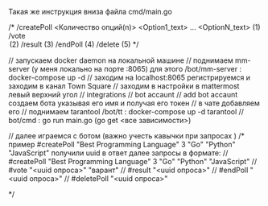 Такая же инструкция вниза файла cmd/main.go



/*
/createPoll <PollName> <Количество опций(n)> <Option1_text> ... <OptionN_text> (1)
/vote <Poll id> <Option text> (2)
/result <Poll id> (3)
/endPoll <Poll id> (4)
/delete <Poll id> (5)
*/

// запускаем docker daemon на локальной машине
// поднимаем mm-server (у меня локально на порте :8065) для этого /bot/mm-server : docker-compose up -d
// заходим на localhost:8065 регистрируемся и заходим в канал Town Square
// заходим в настройки в mattermost левый верхний угол
// integrations
// bot accaunt
// add bot accaunt создаем бота указывая его имя и получая его токен
// в чате добавляем его
// поднимаем tarantool /bot/tt : docker-compose up -d tarantool
// bot/cmd : go run main.go (go get <все зависимости>)

// далее играемся с ботом (важно учесть кавычки при запросах )
/*
пример
#createPoll "Best Programming Language" 3 "Go" "Python" "JavaScript"
получили uuid в ответ
далее запросы в формате:
//  #createPoll "Best Programming Language" 3 "Go" "Python" "JavaScript"
// #vote "<uuid опроса>" "варант"
// #result "<uuid опроса>"
// #endPoll "<uuid опроса>"
// #deletePoll "<uuid опроса>"

*/

